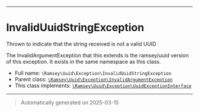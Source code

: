 ***

# InvalidUuidStringException

Thrown to indicate that the string received is not a valid UUID

The InvalidArgumentException that this extends is the ramsey/uuid version
of this exception. It exists in the same namespace as this class.

* Full name: `\Ramsey\Uuid\Exception\InvalidUuidStringException`
* Parent class: [`\Ramsey\Uuid\Exception\InvalidArgumentException`](./InvalidArgumentException.md)
* This class implements:
[`\Ramsey\Uuid\Exception\UuidExceptionInterface`](./UuidExceptionInterface.md)






***
> Automatically generated on 2025-03-15
